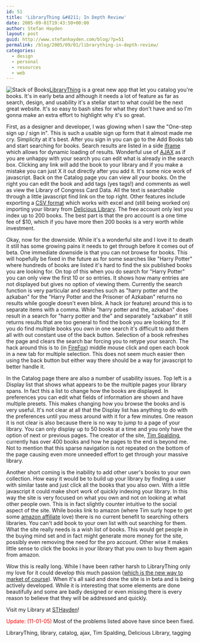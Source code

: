 ```yaml
---
id: 51
title: 'LibraryThing &#8211; In Depth Review'
date: 2005-09-01T19:43:50+00:00
author: Stefan Hayden
layout: post
guid: http://www.stefanhayden.com/blog/?p=51
permalink: /blog/2005/09/01/librarything-in-depth-review/
categories:
  - design
  - personal
  - resources
  - web
---
```

<img src="/blog/wp-content/librarything.jpg" alt="Stack of Books" class="alignleft img"/><a href="http://www.librarything.com">LibraryThing</a> is a great new app that let you catalog you're books. It's in early beta and although it needs a lot of feature as far as search, design, and usability it's a stellar start to what could be the next great website. It's so easy to bash sites for what they don't have and so I'm gonna make an extra effort to highlight why it's so great.

First, as a designer and developer, I was glowing when I saw the "One-step sign up / sign in". This is such a usable sign up form that it almost made me cry. Simplicity at it's best. After you sign in you can go to the Add Books tab and start searching for books. Search results are listed in a side <a href="http://en.wikipedia.org/wiki/HTML_element#Frames">iframe</a> which allows for dynamic loading of results. Wonderful use of <a href="http://en.wikipedia.org/wiki/Ajax_%28programming%29">AJAX</a> as if you are unhappy with your search you can edit what is already in the search box. Clicking any link will add the book to your library and if you make a mistake you can just X it out directly after you add it. It's some nice work of javascript. Back on the Catalog page you can view all your books. On the right you can edit the book and add tags (yes tags!) and comments as well as view the Library of Congress Card Data. All the text is searchable through a little javascript find link on the top right. Other features include exporting a <a href="http://en.wikipedia.org/wiki/Comma-separated_values">CSV format</a> which works with excel and (still being worked on) importing your library from <a href="http://www.delicious-monster.com/">Delicious Library</a>. The free account only lest you index up to 200 books. The best part is that the pro account is a one time fee of $10, which if you have more then 200 books is a very worth while investment.

Okay, now for the downside. While it's a wonderful site and I love it to death it still has some growing pains it needs to get through before it comes out of beta. One immediate downside is that you can not browse for books. This will hopefully be fixed in the future as for some searches like "Harry Potter" where hundreds of books are listed it's hard to find the six published books you are looking for. On top of this when you do search for "Harry Potter" you can only view the first 10 or so entries. It shows how many entries are not displayed but gives no option of viewing them. Currently the search function is very particular and searches such as "harry potter and the azkaban" for the "Harry Potter and the Prisoner of Azkaban" returns no results while google doesn't even blink. A hack (or feature) around this is to separate items with a comma. While "harry potter and the, azkaban" does result in a search for "harry potter and the" and separately "azkaban" it still returns results that are too general to find the book you are looking for. If you do find multiple books you own in one search it's difficult to add them all with out constant use of the back button. Selection of a book refreshes the page and clears the search bar forcing you to retype your search. The hack around this is to (in <a href="http://www.mozilla.org/products/firefox/">FireFox</a>) middle mouse click and open each book in a new tab for multiple selection. This does not seem much easier then using the back button but either way there should be a way for javascript to better handle it.

In the Catalog page there are also a number of usability issues. Top left is a Display list that shows what appears to be the multiple pages your library spans. In fact this a list to change how the books are displayed. In preferences you can edit what fields of information are shown and have multiple presets. This makes changing how you browse the books and is very useful. It's not clear at all that the Display list has anything to do with the preferences until you mess around with it for a few minutes. One reason it is not clear is also because there is no way to jump to a page of your library. You can only display up to 50 books at a time and you only have the option of next or previous pages. The creator of the site, <a href="http://www.librarything.com/profile.php?view=timspalding">Tim Spalding</a>,  currently has over 400 books and how he pages to the end is beyond me. Not to mention that this sparse navigation is not repeated on the bottom of the page causing even more unneeded effort to get through your massive library.

Another short coming is the inability to add other user's books to your own collection. How easy it would be to build up your library by finding a user with similar taste and just click all the books that you also own. With a little javascript it could make short work of quickly indexing your library. In this way the site is very focused on what you own and not on looking at what other people own. This is in fact slightly counter intuitive to the social aspect of the site. While books link to amazon (where Tim surly hope to get some <a href="http://www.amazon.com/gp/browse.html/002-6562013-3486451?node=3435371">amazon affiliate</a> love) there is no current benefit to searching others libraries. You can't add book to your own list with out searching for them. What the site really needs is a wish list of books. This would get people in the buying mind set and in fact might generate more money for the site, possibly even removing the need for the pro account. Other wise it makes little sense to click the books in your library that you own to buy them again from amazon.

Wow this is really long. While I have been rather harsh to LibraryThing only my love for it could develop this much passion (<a href="http://headrush.typepad.com/creating_passionate_users/2005/08/you_are_a_marke.html">which is the new way to market of course</a>). When it's all said and done the site is in beta and is being actively developed. While it is interesting that some elements are done beautifully and some are badly designed or even missing there is every reason to believe that they will be addressed and quickly.

Visit my Library at <a href="http://www.librarything.com/profile.php?view=STHayden">STHayden</a>!

<span style="color:red;">Update: (11-01-05)</span> Most of the problems listed above have since been fixed. 

<tags>LibraryThing, library, catalog, ajax, Tim Spalding, Delicious Library, tagging</tags>